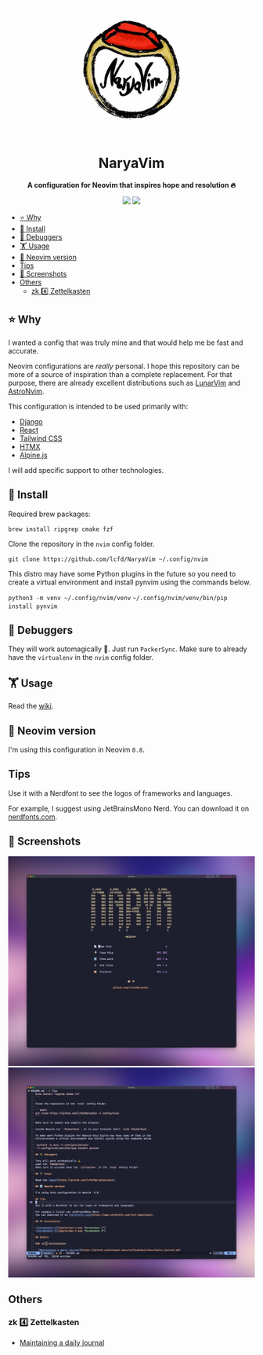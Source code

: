 <div align="center">
  <img src="img/logo.webp" alt="Logo" />
</div>

<div align="center">
  <h1>NaryaVim</h1>
  <p><b>A configuration for Neovim that inspires hope and resolution 🔥</b></p>
</div>

<div align="center">
  <img src="https://img.shields.io/badge/Neovim-0.8%2B-green?style=flat&logo=neovim" />
  <img src="https://img.shields.io/github/license/lcfd/NaryaVim?label=License&logo=GNU&style=flat" />
</div>

- [⭐️ Why](#️-why)
- [💾 Install](#-install)
- [🐛 Debuggers](#-debuggers)
- [🏋️ Usage](#️-usage)
- [🔢 Neovim version](#-neovim-version)
- [Tips](#tips)
- [📸 Screenshots](#-screenshots)
- [Others](#others)
  - [zk 4️⃣ Zettelkasten](#zk-4️⃣-zettelkasten)

## ⭐️ Why

I wanted a config that was truly mine and that would help me be fast and accurate.

Neovim configurations are _really_ personal.
I hope this repository can be more of a source of inspiration than a complete replacement.
For that purpose, there are already excellent distributions such as [LunarVim](https://www.lunarvim.org/) and [AstroNvim](https://astronvim.com/).

This configuration is intended to be used primarily with:

- [Django](https://github.com/django/django)
- [React](https://github.com/django/django)
- [Tailwind CSS](https://github.com/tailwindlabs/tailwindcss)
- [HTMX](https://github.com/bigskysoftware/htmx)
- [Alpine.js](https://github.com/alpinejs/alpine)

I will add specific support to other technologies.

## 💾 Install

Required brew packages:

```
brew install ripgrep cmake fzf
```

Clone the repository in the `nvim` config folder.

```shell
git clone https://github.com/lcfd/NaryaVim ~/.config/nvim
```

This distro may have some Python plugins in the future so you need to create a 
virtual environment and install pynvim using the commands below.

`python3 -m venv ~/.config/nvim/venv`
`~/.config/nvim/venv/bin/pip install pynvim`

## 🐛 Debuggers

They will work automagically 🧙.
Just run `PackerSync`.
Make sure to already have the `virtualenv` in the `nvim` config folder.

## 🏋️ Usage

Read the [wiki](https://github.com/lcfd/NaryaVim/wiki).

## 🔢 Neovim version

I'm using this configuration in Neovim `0.8`.

## Tips

Use it with a Nerdfont to see the logos of frameworks and languages.

For example, I suggest using JetBrainsMono Nerd.
You can download it on [nerdfonts.com](https://www.nerdfonts.com/font-downloads).

## 📸 Screenshots

![screenshot-1](img/screen-1.png "Screenshot 1")
![screenshot-2](img/screen-2.png "Screenshot 2")

## Others

### zk 4️⃣ Zettelkasten

- [Maintaining a daily journal](https://github.com/mickael-menu/zk/blob/main/docs/daily-journal.md)

